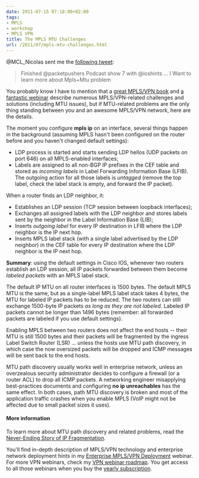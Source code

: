 ```yaml
---
date: 2011-07-15 07:18:00+02:00
tags:
- MPLS
- workshop
- MPLS VPN
title: The MPLS MTU Challenges
url: /2011/07/mpls-mtu-challenges.html
---
```

\@MCL_Nicolas sent me the [following tweet](http://twitter.com/MCL_Nicolas/status/86838923019558912):

> Finished \@packetpushers Podcast show 7 with \@ioshints \... I Want to learn more about Mpls+Mtu problem

You probably know I have to mention that a [great MPLS/VPN book](http://www.amazon.com/gp/product/1587050021/ref=as_li_tf_tl?ie=UTF8&tag=cisioshinandt-20&linkCode=as2&camp=217145&creative=399353&creativeASIN=1587050021) and [a fantastic webinar](http://www.ipspace.net/EntMPLS) describe numerous MPLS/VPN-related challenges and solutions (including MTU issues), but if MTU-related problems are the only thing standing between you and an awesome MPLS/VPN network, here are the details.
<!--more-->
The moment you configure **mpls ip** on an interface, several things happen in the background (assuming MPLS hasn't been configured on the router before and you haven't changed default settings):

-   LDP process is started and starts sending LDP hellos (UDP packets on port 646) on all MPLS-enabled interfaces;
-   Labels are assigned to all non-BGP IP prefixes in the CEF table and stored as *incoming labels* in Label Forwarding Information Base (LFIB). The outgoing action for all those labels is *untagged* (remove the top label, check the label stack is empty, and forward the IP packet).

When a router finds an LDP neighbor, it:

-   Establishes an LDP session (TCP session between loopback interfaces);
-   Exchanges all assigned labels with the LDP neighbor and stores labels sent by the neighbor in the Label Information Base (LIB);
-   Inserts *outgoing label* for every IP destination in LFIB where the LDP neighbor is the IP next hop.
-   Inserts MPLS label stack (with a single label advertised by the LDP neighbor) in the CEF table for every IP destination where the LDP neighbor is the IP next hop.

**Summary**: using the default settings in Cisco IOS, whenever two routers establish an LDP session, all IP packets forwarded between them become *labeled packets* with an MPLS label stack.

The default IP MTU on all router interfaces is 1500 bytes. The default MPLS MTU is the same, but as a single-label MPLS label stack takes 4 bytes, the MTU for labeled IP packets has to be reduced. The two routers can still exchange 1500-byte IP packets *as long as they are not labeled*. Labeled IP packets cannot be longer than 1496 bytes (remember: all forwarded packets are labeled if you use default settings).

Enabling MPLS between two routers does not affect the end hosts -- their MTU is still 1500 bytes and their packets will be fragmented by the ingress Label Switch Router (LSR) \... unless the hosts use MTU path discovery, in which case the now oversized packets will be dropped and ICMP messages will be sent back to the end hosts.

MTU path discovery usually works well in enterprise network, unless an overzealous security administrator decides to configure a firewall (or a router ACL) to drop all ICMP packets. A networking engineer misapplying best-practices documents and configuring **no ip unreachables** has the same effect. In both cases, path MTU discovery is broken and most of the application traffic crashes when you enable MPLS (VoIP might not be affected due to small packet sizes it uses).

#### More information

To learn more about MTU path discovery and related problems, read the [Never-Ending Story of IP Fragmentation](/kb/Internet/PMTUD/).

You'll find in-depth description of MPLS/VPN technology and enterprise network deployment hints in my [Enterprise MPLS/VPN Deployment](http://www.ipspace.net) webinar. For more VPN webinars, check my [VPN webinar roadmap](http://www.ipspace.net/Roadmap/VPN_webinars). You get access to all those webinars when you buy the [yearly subscription](http://www.ipspace.net/Subscription).
